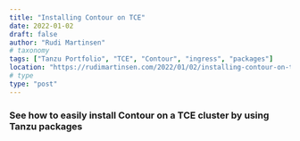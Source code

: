 ```yaml
---
title: "Installing Contour on TCE"
date: 2022-01-02
draft: false
author: "Rudi Martinsen"
# taxonomy
tags: ["Tanzu Portfolio", "TCE", "Contour", "ingress", "packages"]
location: "https://rudimartinsen.com/2022/01/02/installing-contour-on-tce/"
# type
type: "post"
---
```


### See how to easily install Contour on a TCE cluster by using Tanzu packages
